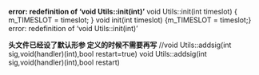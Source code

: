 **error: redefinition of ‘void Utils::init(int)’**
void Utils::init(int timeslot) 
{ 
    m_TIMESLOT = timeslot; 
}
void init(int timeslot) {m_TIMESLOT = timeslot;}
error: redefinition of ‘void Utils::init(int)’

**头文件已经设了默认形参 定义的时候不需要再写**
//void Utils::addsig(int sig,void(handler)(int),bool restart=true)
void Utils::addsig(int sig,void(handler)(int),bool restart)